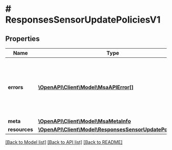 # # ResponsesSensorUpdatePoliciesV1

## Properties

Name | Type | Description | Notes
------------ | ------------- | ------------- | -------------
**errors** | [**\OpenAPI\Client\Model\MsaAPIError[]**](MsaAPIError.md) | A collection of any errors which occurred during execution of the request |
**meta** | [**\OpenAPI\Client\Model\MsaMetaInfo**](MsaMetaInfo.md) |  |
**resources** | [**\OpenAPI\Client\Model\ResponsesSensorUpdatePolicyV1[]**](ResponsesSensorUpdatePolicyV1.md) |  |

[[Back to Model list]](../../README.md#models) [[Back to API list]](../../README.md#endpoints) [[Back to README]](../../README.md)
